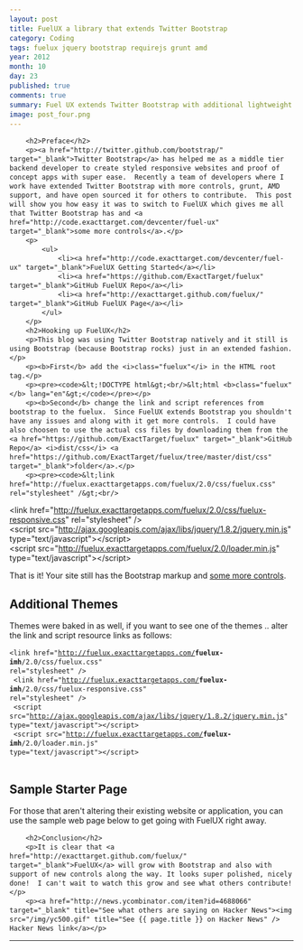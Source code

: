```yaml
---
layout: post
title: FuelUX a library that extends Twitter Bootstrap
category: Coding
tags: fuelux jquery bootstrap requirejs grunt amd 
year: 2012
month: 10
day: 23
published: true
comments: true
summary: Fuel UX extends Twitter Bootstrap with additional lightweight JavaScript controls for your web application. 
image: post_four.png
---
```


		<h2>Preface</h2>
		<p><a href="http://twitter.github.com/bootstrap/" target="_blank">Twitter Bootstrap</a> has helped me as a middle tier backend developer to create styled responsive websites and proof of concept apps with super ease.  Recently a team of developers where I work have extended Twitter Bootstrap with more controls, grunt, AMD support, and have open sourced it for others to contribute.  This post will show you how easy it was to switch to FuelUX which gives me all that Twitter Bootstrap has and <a href="http://code.exacttarget.com/devcenter/fuel-ux" target="_blank">some more controls</a>.</p>
		<p>
			<ul>
				<li><a href="http://code.exacttarget.com/devcenter/fuel-ux" target="_blank">FuelUX Getting Started</a></li>
				<li><a href="https://github.com/ExactTarget/fuelux" target="_blank">GitHub FuelUX Repo</a></li>
				<li><a href="http://exacttarget.github.com/fuelux/" target="_blank">GitHub FuelUX Page</a></li>
			</ul>
		</p>
		<h2>Hooking up FuelUX</h2>		
		<p>This blog was using Twitter Bootstrap natively and it still is using Bootstrap (because Bootstrap rocks) just in an extended fashion.  </p>
		<p><b>First</b> add the <i>class="fuelux"</i> in the HTML root tag.</p>
		<p><pre><code>&lt;!DOCTYPE html&gt;<br/>&lt;html <b>class="fuelux"</b> lang="en"&gt;</code></pre></p>	  
		<p><b>Second</b> change the link and script references from bootstrap to the fuelux.  Since FuelUX extends Bootstrap you shouldn't have any issues and along with it get more controls.  I could have also choosen to use the actual css files by downloading them from the <a href="https://github.com/ExactTarget/fuelux" target="_blank">GitHub Repo</a> <i>dist/css</i> <a href="https://github.com/ExactTarget/fuelux/tree/master/dist/css" target="_blank">folder</a>.</p>
		<p><pre><code>&lt;link href="http://fuelux.exacttargetapps.com/fuelux/2.0/css/fuelux.css" rel="stylesheet" /&gt;<br/>
&lt;link href="http://fuelux.exacttargetapps.com/fuelux/2.0/css/fuelux-responsive.css" rel="stylesheet" /&gt;<br/>
&lt;script src="http://ajax.googleapis.com/ajax/libs/jquery/1.8.2/jquery.min.js" type="text/javascript"&gt;&lt;/script&gt;<br/>
&lt;script src="http://fuelux.exacttargetapps.com/fuelux/2.0/loader.min.js" type="text/javascript"&gt;&lt;/script&gt;		
		</code></pre></p>
		<p>That is it!  Your site still has the Bootstrap markup and <a href="http://code.exacttarget.com/devcenter/fuel-ux" target="_blank">some more controls</a>.</p>
		<h2>Additional Themes</h2>
		<p>Themes were baked in as well, if you want to see one of the themes .. alter the link and script resource links as follows:</p>
		<p><pre><code>&lt;link href="http://fuelux.exacttargetapps.com/<b>fuelux-imh</b>/2.0/css/fuelux.css" rel="stylesheet" /&gt;<br/>
&lt;link href="http://fuelux.exacttargetapps.com/<b>fuelux-imh</b>/2.0/css/fuelux-responsive.css" rel="stylesheet" /&gt;<br/>
&lt;script src="http://ajax.googleapis.com/ajax/libs/jquery/1.8.2/jquery.min.js" type="text/javascript"&gt;&lt;/script&gt;<br/>
&lt;script src="http://fuelux.exacttargetapps.com/<b>fuelux-imh</b>/2.0/loader.min.js" type="text/javascript"&gt;&lt;/script&gt;		
		</code></pre></p>
		<h2>Sample Starter Page</h2>
		<p>For those that aren't altering their existing website or application, you can use the sample web page below to get going with FuelUX right away.</p>
		<p><script src="https://gist.github.com/3940004.js"> </script></p>
		
		<h2>Conclusion</h2>
		<p>It is clear that <a href="http://exacttarget.github.com/fuelux/" target="_blank">FuelUX</a> will grow with Bootstrap and also with support of new controls along the way. It looks super polished, nicely done!  I can't wait to watch this grow and see what others contribute!</p>
		<p><a href="http://news.ycombinator.com/item?id=4688066" target="_blank" title="See what others are saying on Hacker News"><img src="/img/yc500.gif" title="See {{ page.title }} on Hacker News" /> Hacker News link</a></p>
<hr>